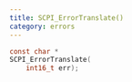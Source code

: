 ```yaml
---
title: SCPI_ErrorTranslate()
category: errors
---
```


```c
const char *
SCPI_ErrorTranslate(
    int16_t err);
```
